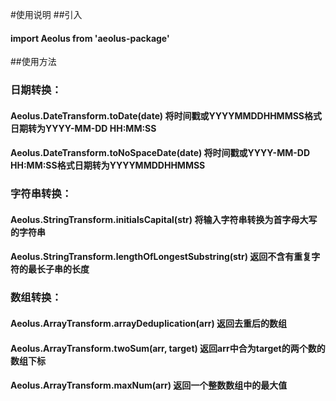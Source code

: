 #使用说明
##引入
#### import Aeolus from 'aeolus-package'
##使用方法
### 日期转换：
#### Aeolus.DateTransform.toDate(date)         将时间戳或YYYYMMDDHHMMSS格式日期转为YYYY-MM-DD HH:MM:SS
#### Aeolus.DateTransform.toNoSpaceDate(date)  将时间戳或YYYY-MM-DD HH:MM:SS格式日期转为YYYYMMDDHHMMSS
### 字符串转换：
#### Aeolus.StringTransform.initialsCapital(str) 将输入字符串转换为首字母大写的字符串
#### Aeolus.StringTransform.lengthOfLongestSubstring(str) 返回不含有重复字符的最长子串的长度
### 数组转换：
#### Aeolus.ArrayTransform.arrayDeduplication(arr) 返回去重后的数组
#### Aeolus.ArrayTransform.twoSum(arr, target) 返回arr中合为target的两个数的数组下标
#### Aeolus.ArrayTransform.maxNum(arr) 返回一个整数数组中的最大值
